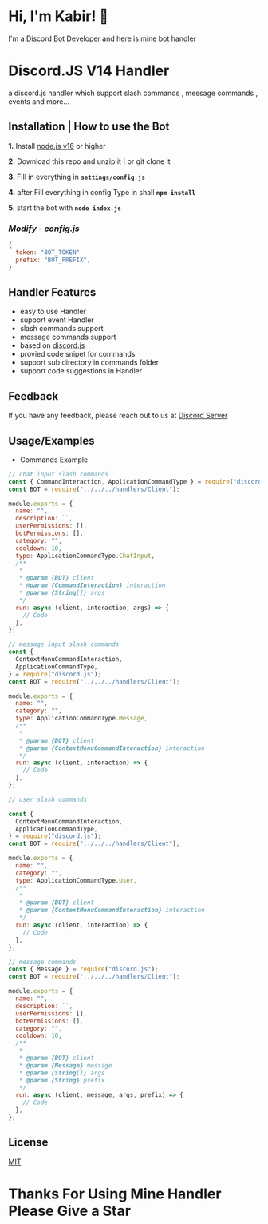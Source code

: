 
# Hi, I'm Kabir! 👋


I'm a Discord Bot Developer and here is mine bot handler


# Discord.JS V14 Handler

a discord.js handler which support slash commands , message commands , events and more...



## **Installation | How to use the Bot**

**1.** Install [node.js v16](https://nodejs.org/en/) or higher

**2.** Download this repo and unzip it | or git clone it

**3.** Fill in everything in **`settings/config.js`**

**4.** after Fill everything in config Type in shall **`npm install`**

**5.** start the bot with **`node index.js`**
<br/>

### _Modify - config.js_

```javascript
{
  token: "BOT_TOKEN"
  prefix: "BOT_PREFIX",
}
```

## Handler Features

- easy to use Handler
- support event Handler
- slash commands support
- message commands support
- based on [discord.js](https://discord.js.org/#/)
- provied code snipet for commands
- support sub directory in commands folder
- support code suggestions in Handler


## Feedback

If you have any feedback, please reach out to us at [Discord Server](https://discord.gg/PcUVWApWN3)


## Usage/Examples

- Commands Example
```javascript
// chat input slash commands
const { CommandInteraction, ApplicationCommandType } = require("discord.js");
const BOT = require("../../../handlers/Client");

module.exports = {
  name: "",
  description: ``,
  userPermissions: [],
  botPermissions: [],
  category: "",
  cooldown: 10,
  type: ApplicationCommandType.ChatInput,
  /**
   *
   * @param {BOT} client
   * @param {CommandInteraction} interaction
   * @param {String[]} args
   */
  run: async (client, interaction, args) => {
    // Code
  },
};

// message input slash commands
const {
  ContextMenuCommandInteraction,
  ApplicationCommandType,
} = require("discord.js");
const BOT = require("../../../handlers/Client");

module.exports = {
  name: "",
  category: "",
  type: ApplicationCommandType.Message,
  /**
   *
   * @param {BOT} client
   * @param {ContextMenuCommandInteraction} interaction
   */
  run: async (client, interaction) => {
    // Code
  },
};

// user slash commands

const {
  ContextMenuCommandInteraction,
  ApplicationCommandType,
} = require("discord.js");
const BOT = require("../../../handlers/Client");

module.exports = {
  name: "",
  category: "",
  type: ApplicationCommandType.User,
  /**
   *
   * @param {BOT} client
   * @param {ContextMenuCommandInteraction} interaction
   */
  run: async (client, interaction) => {
    // Code
  },
};

// message commands
const { Message } = require("discord.js");
const BOT = require("../../../handlers/Client");

module.exports = {
  name: "",
  description: ``,
  userPermissions: [],
  botPermissions: [],
  category: "",
  cooldown: 10,
  /**
   *
   * @param {BOT} client
   * @param {Message} message
   * @param {String[]} args
   * @param {String} prefix
   */
  run: async (client, message, args, prefix) => {
    // Code
  },
};

```

## License

[MIT](https://choosealicense.com/licenses/mit/)

# Thanks For Using Mine Handler Please Give a Star
